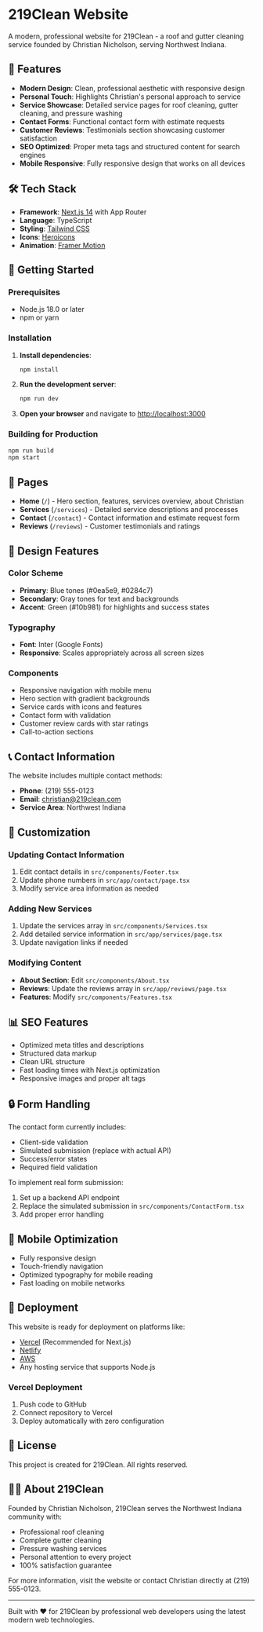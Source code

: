 # 219Clean Website

A modern, professional website for 219Clean - a roof and gutter cleaning service founded by Christian Nicholson, serving Northwest Indiana.

## 🌟 Features

- **Modern Design**: Clean, professional aesthetic with responsive design
- **Personal Touch**: Highlights Christian's personal approach to service
- **Service Showcase**: Detailed service pages for roof cleaning, gutter cleaning, and pressure washing
- **Contact Forms**: Functional contact form with estimate requests
- **Customer Reviews**: Testimonials section showcasing customer satisfaction
- **SEO Optimized**: Proper meta tags and structured content for search engines
- **Mobile Responsive**: Fully responsive design that works on all devices

## 🛠️ Tech Stack

- **Framework**: [Next.js 14](https://nextjs.org/) with App Router
- **Language**: TypeScript
- **Styling**: [Tailwind CSS](https://tailwindcss.com/)
- **Icons**: [Heroicons](https://heroicons.com/)
- **Animation**: [Framer Motion](https://www.framer.com/motion/)

## 🚀 Getting Started

### Prerequisites

- Node.js 18.0 or later
- npm or yarn

### Installation

1. **Install dependencies**:

   ```bash
   npm install
   ```

2. **Run the development server**:

   ```bash
   npm run dev
   ```

3. **Open your browser** and navigate to [http://localhost:3000](http://localhost:3000)

### Building for Production

```bash
npm run build
npm start
```

## 📱 Pages

- **Home** (`/`) - Hero section, features, services overview, about Christian
- **Services** (`/services`) - Detailed service descriptions and processes
- **Contact** (`/contact`) - Contact information and estimate request form
- **Reviews** (`/reviews`) - Customer testimonials and ratings

## 🎨 Design Features

### Color Scheme

- **Primary**: Blue tones (#0ea5e9, #0284c7)
- **Secondary**: Gray tones for text and backgrounds
- **Accent**: Green (#10b981) for highlights and success states

### Typography

- **Font**: Inter (Google Fonts)
- **Responsive**: Scales appropriately across all screen sizes

### Components

- Responsive navigation with mobile menu
- Hero section with gradient backgrounds
- Service cards with icons and features
- Contact form with validation
- Customer review cards with star ratings
- Call-to-action sections

## 📞 Contact Information

The website includes multiple contact methods:

- **Phone**: (219) 555-0123
- **Email**: christian@219clean.com
- **Service Area**: Northwest Indiana

## 🔧 Customization

### Updating Contact Information

1. Edit contact details in `src/components/Footer.tsx`
2. Update phone numbers in `src/app/contact/page.tsx`
3. Modify service area information as needed

### Adding New Services

1. Update the services array in `src/components/Services.tsx`
2. Add detailed service information in `src/app/services/page.tsx`
3. Update navigation links if needed

### Modifying Content

- **About Section**: Edit `src/components/About.tsx`
- **Reviews**: Update the reviews array in `src/app/reviews/page.tsx`
- **Features**: Modify `src/components/Features.tsx`

## 📊 SEO Features

- Optimized meta titles and descriptions
- Structured data markup
- Clean URL structure
- Fast loading times with Next.js optimization
- Responsive images and proper alt tags

## 🔒 Form Handling

The contact form currently includes:

- Client-side validation
- Simulated submission (replace with actual API)
- Success/error states
- Required field validation

To implement real form submission:

1. Set up a backend API endpoint
2. Replace the simulated submission in `src/components/ContactForm.tsx`
3. Add proper error handling

## 📱 Mobile Optimization

- Fully responsive design
- Touch-friendly navigation
- Optimized typography for mobile reading
- Fast loading on mobile networks

## 🚀 Deployment

This website is ready for deployment on platforms like:

- [Vercel](https://vercel.com/) (Recommended for Next.js)
- [Netlify](https://netlify.com/)
- [AWS](https://aws.amazon.com/)
- Any hosting service that supports Node.js

### Vercel Deployment

1. Push code to GitHub
2. Connect repository to Vercel
3. Deploy automatically with zero configuration

## 📄 License

This project is created for 219Clean. All rights reserved.

## 👨‍💼 About 219Clean

Founded by Christian Nicholson, 219Clean serves the Northwest Indiana community with:

- Professional roof cleaning
- Complete gutter cleaning
- Pressure washing services
- Personal attention to every project
- 100% satisfaction guarantee

For more information, visit the website or contact Christian directly at (219) 555-0123.

---

Built with ❤️ for 219Clean by professional web developers using the latest modern web technologies.
